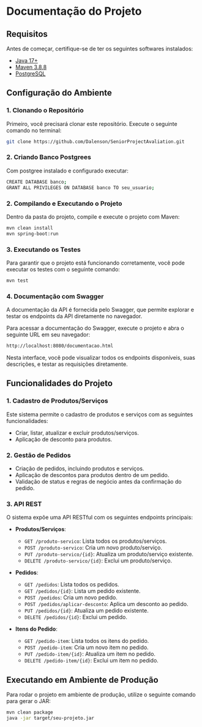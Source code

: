 # Documentação do Projeto

## Requisitos
Antes de começar, certifique-se de ter os seguintes softwares instalados:
- [Java 17+](https://www.oracle.com/java/technologies/javase-downloads.html)
- [Maven 3.8.8](https://maven.apache.org/install.html)
- [PostgreSQL](https://www.postgresql.org/download/)

## Configuração do Ambiente

### 1. Clonando o Repositório
Primeiro, você precisará clonar este repositório. Execute o seguinte comando no terminal:
```bash
git clone https://github.com/Dalenson/SeniorProjectAvaliation.git
```

### 2. Criando Banco Postgrees
Com postgree instalado e configurado executar:
```bash
CREATE DATABASE banco;
GRANT ALL PRIVILEGES ON DATABASE banco TO seu_usuario;
```

### 2. Compilando e Executando o Projeto
Dentro da pasta do projeto, compile e execute o projeto com Maven:
```bash
mvn clean install
mvn spring-boot:run
```

### 3. Executando os Testes
Para garantir que o projeto está funcionando corretamente, você pode executar os testes com o seguinte comando:
```bash
mvn test
```

### 4. Documentação com Swagger
A documentação da API é fornecida pelo Swagger, que permite explorar e testar os endpoints da API diretamente no navegador. 

Para acessar a documentação do Swagger, execute o projeto e abra o seguinte URL em seu navegador:
```bash
http://localhost:8080/documentacao.html
```
Nesta interface, você pode visualizar todos os endpoints disponíveis, suas descrições, e testar as requisições diretamente.

## Funcionalidades do Projeto

### 1. Cadastro de Produtos/Serviços
Este sistema permite o cadastro de produtos e serviços com as seguintes funcionalidades:
- Criar, listar, atualizar e excluir produtos/serviços.
- Aplicação de desconto para produtos.

### 2. Gestão de Pedidos
- Criação de pedidos, incluindo produtos e serviços.
- Aplicação de descontos para produtos dentro de um pedido.
- Validação de status e regras de negócio antes da confirmação do pedido.

### 3. API REST
O sistema expõe uma API RESTful com os seguintes endpoints principais:

- **Produtos/Serviços**:
  - `GET /produto-servico`: Lista todos os produtos/serviços.
  - `POST /produto-servico`: Cria um novo produto/serviço.
  - `PUT /produto-servico/{id}`: Atualiza um produto/serviço existente.
  - `DELETE /produto-servico/{id}`: Exclui um produto/serviço.

- **Pedidos**:
  - `GET /pedidos`: Lista todos os pedidos.
  - `GET /pedidos/{id}`: Lista um pedido existente.
  - `POST /pedidos`: Cria um novo pedido.
  - `POST /pedidos/aplicar-desconto`: Aplica um desconto ao pedido.
  - `PUT /pedidos/{id}`: Atualiza um pedido existente.
  - `DELETE /pedidos/{id}`: Exclui um pedido.
    
- **Itens do Pedido**:
  - `GET /pedido-item`: Lista todos os itens do pedido.
  - `POST /pedido-item`: Cria um novo item no pedido.
  - `PUT /pedido-item/{id}`: Atualiza um item no pedido.
  - `DELETE /pedido-item/{id}`: Exclui um item no pedido.

## Executando em Ambiente de Produção
Para rodar o projeto em ambiente de produção, utilize o seguinte comando para gerar o JAR:

```bash
mvn clean package
java -jar target/seu-projeto.jar
```
